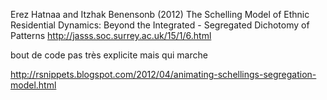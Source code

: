 

Erez Hatnaa and Itzhak Benensonb (2012)
The Schelling Model of Ethnic Residential Dynamics: Beyond the Integrated - Segregated Dichotomy of Patterns
http://jasss.soc.surrey.ac.uk/15/1/6.html


bout de code pas très explicite mais qui marche 

http://rsnippets.blogspot.com/2012/04/animating-schellings-segregation-model.html